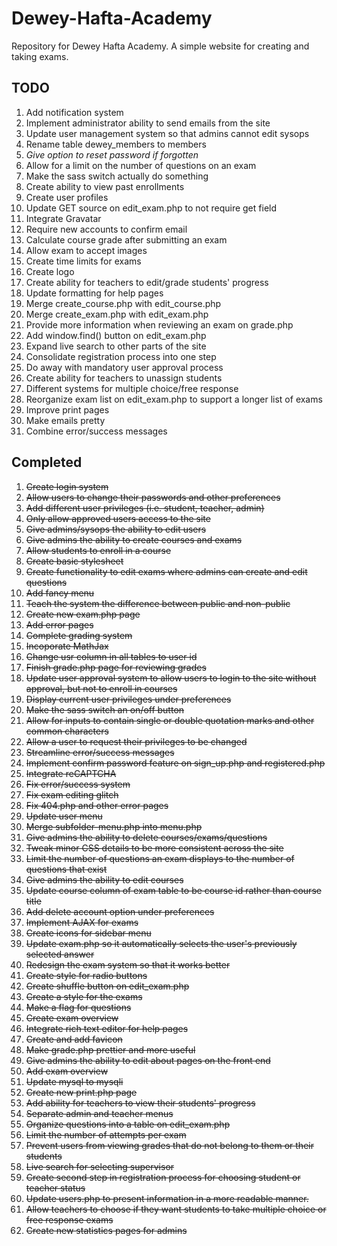 # Dewey-Hafta-Academy
Repository for Dewey Hafta Academy. A simple website for creating and taking exams. 

TODO
----

1. Add notification system
2. Implement administrator ability to send emails from the site
3. Update user management system so that admins cannot edit sysops
4. Rename table dewey_members to members
5. _Give option to reset password if forgotten_
6. Allow for a limit on the number of questions on an exam
7. Make the sass switch actually do something
8. Create ability to view past enrollments
9. Create user profiles
10. Update GET source on edit_exam.php to not require get field
11. Integrate Gravatar
12. Require new accounts to confirm email
14. Calculate course grade after submitting an exam
15. Allow exam to accept images
16. Create time limits for exams
17. Create logo
18. Create ability for teachers to edit/grade students' progress
19. Update formatting for help pages
20. Merge create_course.php with edit_course.php
21. Merge create_exam.php with edit_exam.php
22. Provide more information when reviewing an exam on grade.php
23. Add window.find() button on edit_exam.php
24. Expand live search to other parts of the site
25. Consolidate registration process into one step
26. Do away with mandatory user approval process
27. Create ability for teachers to unassign students
28. Different systems for multiple choice/free response
29. Reorganize exam list on edit_exam.php to support a longer list of exams
30. Improve print pages
31. Make emails pretty
32. Combine error/success messages


Completed
----
1. ~~Create login system~~
2. ~~Allow users to change their passwords and other preferences~~
3. ~~Add different user privileges (i.e. student, teacher, admin)~~
4. ~~Only allow approved users access to the site~~
5. ~~Give admins/sysops the ability to edit users~~
6. ~~Give admins the ability to create courses and exams~~
7. ~~Allow students to enroll in a course~~
8. ~~Create basic stylesheet~~
9. ~~Create functionality to edit exams where admins can create and edit questions~~
10. ~~Add fancy menu~~
11. ~~Teach the system the difference between public and non-public~~
12. ~~Create new exam.php page~~
13. ~~Add error pages~~
14. ~~Complete grading system~~
15. ~~Incoporate MathJax~~
16. ~~Change usr column in all tables to user id~~
17. ~~Finish grade.php page for reviewing grades~~
18. ~~Update user approval system to allow users to login to the site without approval, but not to enroll in courses~~
19. ~~Display current user privileges under preferences~~
20. ~~Make the sass switch an on/off button~~
21. ~~Allow for inputs to contain single or double quotation marks and other common characters~~
22. ~~Allow a user to request their privileges to be changed~~
23. ~~Streamline error/success messages~~
24. ~~Implement confirm password feature on sign_up.php and registered.php~~
25. ~~Integrate reCAPTCHA~~
26. ~~Fix error/success system~~
27. ~~Fix exam editing glitch~~
28. ~~Fix 404.php and other error pages~~
29. ~~Update user menu~~
30. ~~Merge subfolder-menu.php into menu.php~~
31. ~~Give admins the ability to delete courses/exams/questions~~
32. ~~Tweak minor CSS details to be more consistent across the site~~
33. ~~Limit the number of questions an exam displays to the number of questions that exist~~
34. ~~Give admins the ability to edit courses~~
35. ~~Update course column of exam table to be course id rather than course title~~
36. ~~Add delete account option under preferences~~
37. ~~Implement AJAX for exams~~
38. ~~Create icons for sidebar menu~~
39. ~~Update exam.php so it automatically selects the user's previously selected answer~~
40. ~~Redesign the exam system so that it works better~~
41. ~~Create style for radio buttons~~
42. ~~Create shuffle button on edit_exam.php~~
43. ~~Create a style for the exams~~
44. ~~Make a flag for questions~~
45. ~~Create exam overview~~
46. ~~Integrate rich text editor for help pages~~
47. ~~Create and add favicon~~
48. ~~Make grade.php prettier and more useful~~
49. ~~Give admins the ability to edit about pages on the front end~~
50. ~~Add exam overview~~
51. ~~Update mysql to mysqli~~
52. ~~Create new print.php page~~
53. ~~Add ability for teachers to view their students' progress~~
54. ~~Separate admin and teacher menus~~
55. ~~Organize questions into a table on edit_exam.php~~
56. ~~Limit the number of attempts per exam~~
57. ~~Prevent users from viewing grades that do not belong to them or their students~~
58. ~~Live search for selecting supervisor~~
59. ~~Create second step in registration process for choosing student or teacher status~~
60. ~~Update users.php to present information in a more readable manner.~~
61. ~~Allow teachers to choose if they want students to take multiple choice or free response exams~~
62. ~~Create new statistics pages for admins~~
